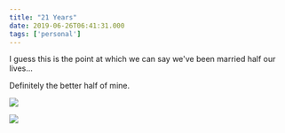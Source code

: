 ```yaml
---
title: "21 Years"
date: 2019-06-26T06:41:31.000
tags: ['personal']
---
```


I guess this is the point at which we can say we've been married half our lives...

Definitely the better half of mine.

![](/images/2019/chris-beck-wedding.jpeg)

![](/images/2019/chris-beck-2019.jpeg)

